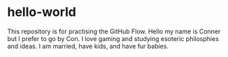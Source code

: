 # hello-world
This repository is for practising the GitHub Flow.
Hello my name is Conner but I prefer to go by Con. I love gaming and studying esoteric philosphies and ideas. I am married, have kids, and have fur babies. 
